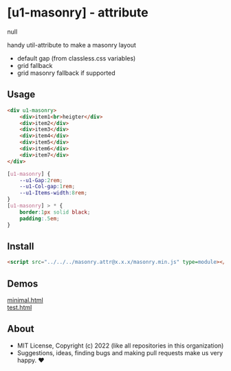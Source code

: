 # [u1-masonry] - attribute
null

handy util-attribute to make a masonry layout

- default gap (from classless.css variables)
- grid fallback
- grid masonry fallback if supported

## Usage

```html
<div u1-masonry>
    <div>item1<br>heigter</div>
    <div>item2</div>
    <div>item3</div>
    <div>item4</div>
    <div>item5</div>
    <div>item6</div>
    <div>item7</div>
</div>
```

```css
[u1-masonry] {
    --u1-Gap:2rem;
    --u1-Col-gap:1rem;
    --u1-Items-width:8rem;
}
[u1-masonry] > * {
    border:1px solid black;
    padding:.5em;
}
```

## Install

```html
<script src="../../../masonry.attr@x.x.x/masonry.min.js" type=module></script>
```

## Demos

[minimal.html](http://gcdn.li/u1ui/masonry.attr@main/tests/minimal.html)  
[test.html](http://gcdn.li/u1ui/masonry.attr@main/tests/test.html)  

## About

- MIT License, Copyright (c) 2022 <u1> (like all repositories in this organization) <br>
- Suggestions, ideas, finding bugs and making pull requests make us very happy. ♥

